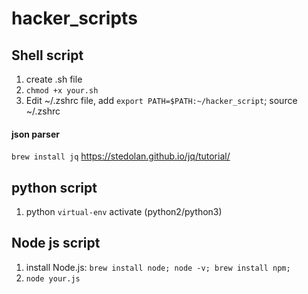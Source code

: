 # hacker_scripts
## Shell script
1. create .sh file
2. `chmod +x your.sh`
3. Edit ~/.zshrc file, add `export PATH=$PATH:~/hacker_script`; source ~/.zshrc

#### json parser 
`brew install jq`
https://stedolan.github.io/jq/tutorial/

## python script
1. python `virtual-env` activate (python2/python3)

## Node js script
1. install Node.js: `brew install node; node -v; brew install npm;`
2. `node your.js`
